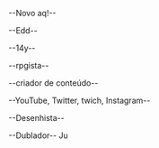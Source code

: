--Novo aq!--

--Edd--

--14y--

--rpgista--

--criador de conteúdo--

--YouTube, Twitter, twich, Instagram--

--Desenhista--

--Dublador--
Ju
